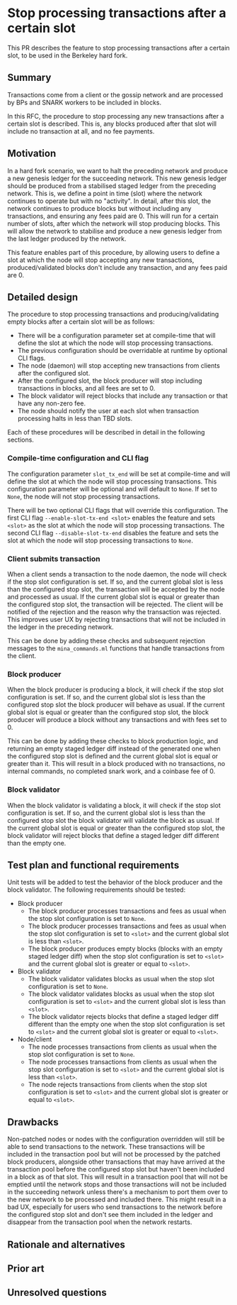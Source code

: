# Stop processing transactions after a certain slot

This PR describes the feature to stop processing transactions after a certain
slot, to be used in the Berkeley hard fork.

## Summary

Transactions come from a client or the gossip network and are processed by BPs
and SNARK workers to be included in blocks.

In this RFC, the procedure to stop processing any new transactions after a
certain slot is described. This is, any blocks produced after that slot will
include no transaction at all, and no fee payments.

## Motivation

In a hard fork scenario, we want to halt the preceding network and produce a new
genesis ledger for the succeeding network. This new genesis ledger should be
produced from a stabilised staged ledger from the preceding network. This is, we
define a point in time (slot) where the network continues to operate but with no
"activity". In detail, after this slot, the network continues to produce blocks
but without including any transactions, and ensuring any fees paid are 0. This
will run for a certain number of slots, after which the network will stop
producing blocks. This will allow the network to stabilise and produce a new
genesis ledger from the last ledger produced by the network.

This feature enables part of this procedure, by allowing users to define a slot
at which the node will stop accepting any new transactions,
produced/validated blocks don't include any transaction, and any fees paid are
0.

## Detailed design

The procedure to stop processing transactions and producing/validating empty
blocks after a certain slot will be as follows:

* There will be a configuration parameter set at compile-time that will define
  the slot at which the node will stop processing transactions.
* The previous configuration should be overridable at runtime by optional CLI
  flags.
* The node (daemon) will stop accepting new transactions from clients after
  the configured slot.
* After the configured slot, the block producer will stop including transactions
  in blocks, and all fees are set to 0.
* The block validator will reject blocks that include any transaction or that
  have any non-zero fee.
* The node should notify the user at each slot when transaction processing halts
  in less than TBD slots.

Each of these procedures will be described in detail in the following sections.

### Compile-time configuration and CLI flag

The configuration parameter `slot_tx_end` will be set at compile-time and will
define the slot at which the node will stop processing transactions. This
configuration parameter will be optional and will default to `None`. If set to
`None`, the node will not stop processing transactions.

There will be two optional CLI flags that will override this configuration.
The first CLI flag `--enable-slot-tx-end <slot>` enables the feature and sets
`<slot>` as the slot at which the node will stop processing transactions. The
second CLI flag `--disable-slot-tx-end` disables the feature and sets the slot
at which the node will stop processing transactions to `None`.

### Client submits transaction

When a client sends a transaction to the node daemon, the node will check if
the stop slot configuration is set. If so, and the current global slot is less than the configured stop slot, the transaction will be accepted by the node and processed
as usual. If the current global slot is equal or greater than the configured
stop slot, the transaction will be rejected. The client will be notified of the
rejection and the reason why the transaction was rejected. This improves user UX
by rejecting transactions that will not be included in the ledger in the
preceding network.

This can be done by adding these checks and subsequent rejection messages to the `mina_commands.ml` functions that handle transactions from the client.

### Block producer

When the block producer is producing a block, it will check if
the stop slot configuration is set. If so, and the current global slot is less
than the configured stop slot the block producer will behave as usual. If the
current global slot is equal or greater than the configured stop slot, the block
producer will produce a block without any transactions and with fees set to 0.

This can be done by adding these checks to block production logic, and returning
an empty staged ledger diff instead of the generated one when the configured
stop slot is defined and the current global slot is equal or greater than it.
This will result in a block produced with no transactions, no internal commands,
no completed snark work, and a coinbase fee of 0.

### Block validator

When the block validator is validating a block, it will check if the stop slot
configuration is set. If so, and the current global slot is less than the
configured stop slot the block validator will validate the block as usual.
If the current global slot is equal or greater than the configured stop slot,
the block validator will reject blocks that define a staged ledger diff
different than the empty one.

## Test plan and functional requirements

Unit tests will be added to test the behavior of the block producer and the
block validator. The following requirements should be tested:

* Block producer
  * The block producer processes transactions and fees as usual when the stop
    slot configuration is set to `None`.
  * The block producer processes transactions and fees as usual when the stop
    slot configuration is set to `<slot>` and the current global slot is less
    than `<slot>`.
  * The block producer produces empty blocks (blocks with an empty staged ledger
    diff) when the stop slot configuration is set to `<slot>` and the current
    global slot is greater or equal to `<slot>`.
* Block validator
  * The block validator validates blocks as usual when the stop slot
    configuration is set to `None`.
  * The block validator validates blocks as usual when the stop slot
    configuration is set to `<slot>` and the current global slot is less than
    `<slot>`.
  * The block validator rejects blocks that define a staged ledger diff
    different than the empty one when the stop slot configuration is set to
    `<slot>` and the current global slot is greater or equal to `<slot>`.
* Node/client
  * The node processes transactions from clients as usual when the stop
    slot configuration is set to `None`.
  * The node processes transactions from clients as usual when the stop
    slot configuration is set to `<slot>` and the current global slot is less
    than `<slot>`.
  * The node rejects transactions from clients when the stop slot configuration
    is set to `<slot>` and the current global slot is greater or equal to
    `<slot>`.

## Drawbacks

Non-patched nodes or nodes with the configuration overridden will still be able
to send transactions to the network. These transactions will be included in the
transaction pool but will not be processed by the patched block producers,
alongside other transactions that may have arrived at the transaction pool
before the configured stop slot but haven't been included in a block as of that
slot. This will result in a transaction pool that will not be emptied until the
network stops and those transactions will not be included in the succeeding
network unless there's a mechanism to port them over to the new network to be
processed and included there. This might result in a bad UX, especially for users
who send transactions to the network before the configured stop slot and don't
see them included in the ledger and disappear from the transaction pool when the
network restarts.

## Rationale and alternatives

## Prior art

## Unresolved questions
